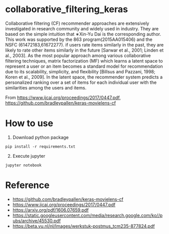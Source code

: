 # collaborative_filtering_keras

Collaborative filtering (CF) recommender approaches are extensively investigated in research community and widely used in industry. They are based on the simple intuition that ∗Xin-Yu Dai is the corresponding author. This work was supported by the 863 program(2015AA015406) and the NSFC (61472183,61672277). 
if users rate items similarly in the past, they are likely to rate other items similarly in the future [Sarwar et al., 2001; Linden et al., 2003]. As the most popular approach among various collaborative filtering techniques, matrix factorization (MF) which learns a latent space to represent a user or an item becomes a standard model for recommendation due to its scalability, simplicity, and flexibility [Billsus and Pazzani, 1998;
Koren et al., 2009]. In the latent space, the recommender system predicts a personalized ranking over a set of items for each individual user with the similarities among the users and items.

From https://www.ijcai.org/proceedings/2017/0447.pdf, https://github.com/bradleypallen/keras-movielens-cf

How to use
==============================
1. Download python package
  ```
  pip install -r requirements.txt
  ```
2. Execute jupyter
  ```
  jupyter notebook
  ```
  
Reference
===========================
 - https://github.com/bradleypallen/keras-movielens-cf
 - https://www.ijcai.org/proceedings/2017/0447.pdf
 - https://arxiv.org/pdf/1606.07659.pdf
 - https://static.googleusercontent.com/media/research.google.com/ko//pubs/archive/45530.pdf
 - https://beta.vu.nl/nl/Images/werkstuk-postmus_tcm235-877824.pdf
